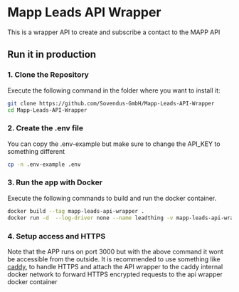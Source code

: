 # Mapp Leads API Wrapper

This is a wrapper API to create and subscribe a contact to the MAPP API

## Run it in production

### 1. Clone the Repository

Execute the following command in the folder where you want to install it:

```bash
git clone https://github.com/Sovendus-GmbH/Mapp-Leads-API-Wrapper
cd Mapp-Leads-API-Wrapper
```

### 2. Create the .env file

You can copy the .env-example but make sure to change the API_KEY to something different

```bash
cp -n .env-example .env
```

### 3. Run the app with Docker

Execute the following commands to build and run the docker container.

```bash
docker build --tag mapp-leads-api-wrapper .
docker run -d  --log-driver none --name leadthing -v mapp-leads-api-wrapper
```

### 4. Setup access and HTTPS

Note that the APP runs on port 3000 but with the above command it wont be accessible from the outside.
It is recommended to use something like [caddy](https://caddyserver.com/docs/automatic-https), to handle HTTPS and attach the API wrapper to the caddy internal docker network to forward HTTPS encrypted requests to the api wrapper docker container
